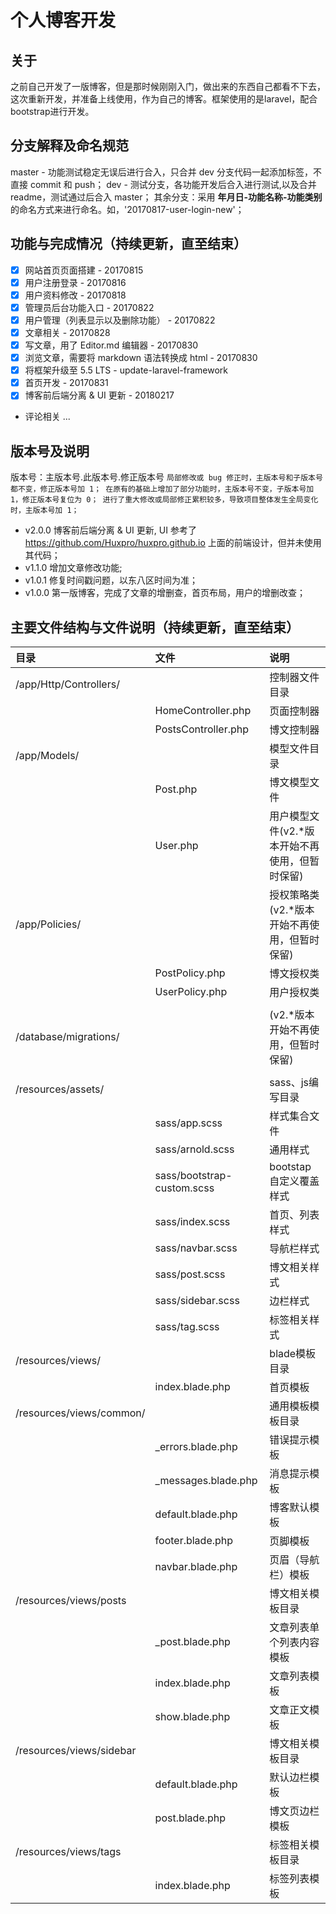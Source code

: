# 个人博客开发

## 关于
之前自己开发了一版博客，但是那时候刚刚入门，做出来的东西自己都看不下去，这次重新开发，并准备上线使用，作为自己的博客。框架使用的是laravel，配合bootstrap进行开发。

## 分支解释及命名规范
master - 功能测试稳定无误后进行合入，只合并 dev 分支代码一起添加标签，不直接 commit 和 push；
dev - 测试分支，各功能开发后合入进行测试,以及合并 readme，测试通过后合入 master；
其余分支：采用 **年月日-功能名称-功能类别** 的命名方式来进行命名。如，'20170817-user-login-new'；

## 功能与完成情况（持续更新，直至结束）
- [x] 网站首页页面搭建 - 20170815
- [x] 用户注册登录 - 20170816
- [x] 用户资料修改 - 20170818
- [x] 管理员后台功能入口 - 20170822
- [x] 用户管理（列表显示以及删除功能） - 20170822
- [x] 文章相关 - 20170828
- [x] 写文章，用了 Editor.md 编辑器 - 20170830
- [x] 浏览文章，需要将 markdown 语法转换成 html - 20170830
- [x] 将框架升级至 5.5 LTS - update-laravel-framework
- [x] 首页开发 - 20170831
- [x] 博客前后端分离 & UI 更新 - 20180217
- 评论相关
...

## 版本号及说明
版本号：主版本号.此版本号.修正版本号
`
局部修改或 bug 修正时，主版本号和子版本号都不变，修正版本号加 1；
在原有的基础上增加了部分功能时，主版本号不变，子版本号加 1，修正版本号复位为 0；
进行了重大修改或局部修正累积较多，导致项目整体发生全局变化时，主版本号加 1；
`
* v2.0.0 博客前后端分离 & UI 更新, UI 参考了 https://github.com/Huxpro/huxpro.github.io 上面的前端设计，但并未使用其代码；
* v1.1.0 增加文章修改功能;
* v1.0.1 修复时间戳问题，以东八区时间为准；
* v1.0.0 第一版博客，完成了文章的增删查，首页布局，用户的增删改查；


## 主要文件结构与文件说明（持续更新，直至结束）
|目录|文件|说明|
|:--|:--|:--|
|/app/Http/Controllers/||控制器文件目录|
||HomeController.php|页面控制器|
||PostsController.php|博文控制器|
|/app/Models/||模型文件目录|
||Post.php|博文模型文件|
||User.php|用户模型文件(v2.*版本开始不再使用，但暂时保留)|
|/app/Policies/||授权策略类(v2.*版本开始不再使用，但暂时保留)|
||PostPolicy.php|博文授权类|
||UserPolicy.php|用户授权类|
||||
|/database/migrations/||(v2.*版本开始不再使用，但暂时保留)|
||||
|/resources/assets/||sass、js编写目录|
||sass/app.scss|样式集合文件|
||sass/arnold.scss|通用样式|
||sass/bootstrap-custom.scss|bootstap自定义覆盖样式|
||sass/index.scss|首页、列表样式|
||sass/navbar.scss|导航栏样式|
||sass/post.scss|博文相关样式|
||sass/sidebar.scss|边栏样式|
||sass/tag.scss|标签相关样式|
|/resources/views/||blade模板目录|
||index.blade.php|首页模板|
|/resources/views/common/||通用模板模板目录|
||_errors.blade.php|错误提示模板|
||_messages.blade.php|消息提示模板|
||default.blade.php|博客默认模板|
||footer.blade.php|页脚模板|
||navbar.blade.php|页眉（导航栏）模板|
|/resources/views/posts||博文相关模板目录|
||_post.blade.php|文章列表单个列表内容模板|
||index.blade.php|文章列表模板|
||show.blade.php|文章正文模板|
|/resources/views/sidebar||博文相关模板目录|
||default.blade.php|默认边栏模板|
||post.blade.php|博文页边栏模板|
|/resources/views/tags||标签相关模板目录|
||index.blade.php|标签列表模板|
